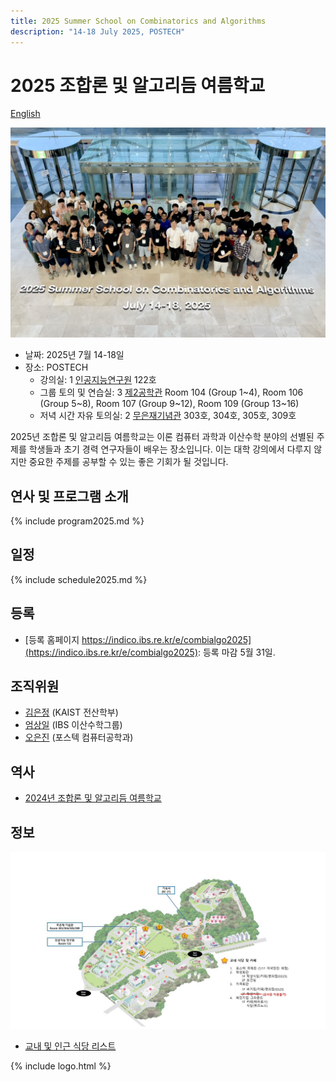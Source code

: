 ```yaml
---
title: 2025 Summer School on Combinatorics and Algorithms
description: "14-18 July 2025, POSTECH"
--- 
```

# 2025 조합론 및 알고리듬 여름학교

[English](/en/)

![Group Photo 2025](/assets/2025combialgo.jpg)

- 날짜: 2025년 7월 14-18일
- 장소: POSTECH
  - 강의실: <span class="mi">1</span> [인공지능연구원](https://naver.me/xY47CR3o) 122호
  - 그룹 토의 및 연습실: <span class="mi">3</span> [제2공학관](https://naver.me/5qD7jmvo) Room 104 (Group 1~4), Room 106 (Group 5~8), Room 107 (Group 9~12), Room 109 (Group 13~16)
  - 저녁 시간 자유 토의실: <span class="mi">2</span> [무은재기념관](https://naver.me/xyTaSNCN) 303호, 304호, 305호, 309호


2025년 조합론 및 알고리듬 여름학교는 이론 컴퓨터 과학과 이산수학 분야의 선별된 주제를 학생들과 초기 경력 연구자들이 배우는 장소입니다. 이는 대학 강의에서 다루지 않지만 중요한 주제를 공부할 수 있는 좋은 기회가 될 것입니다. 


연사 및 프로그램 소개
---------------------
{% include program2025.md %}
  
일정 
---------------------  
{% include schedule2025.md %}

등록
--------------------- 
- [등록 홈페이지 https://indico.ibs.re.kr/e/combialgo2025](https://indico.ibs.re.kr/e/combialgo2025): 등록 마감 5월 31일.


## 조직위원

- [김은정](https://ssimplexity.github.io/) (KAIST 전산학부)
- [엄상일](https://dimag.ibs.re.kr/home/sangil/) (IBS 이산수학그룹)
- [오은진](https://sites.google.com/view/eunjinoh/) (포스텍 컴퓨터공학과)

## 역사

- [2024년 조합론 및 알고리듬 여름학교](/2024/)


## 정보 



<div id="map"></div>
<script language="javascript">
var map = L.map('map').setView([36.011,129.3222], 17);
L.tileLayer('https://{s}.tile.openstreetmap.de/{z}/{x}/{y}.png', {
    maxZoom: 19,
    attribution: '&copy; <a href="https://www.openstreetmap.org/copyright">OpenStreetMap</a> contributors'
}).addTo(map);
L.control.scale().addTo(map);
function pm(label, lat, long, title,link) {
    var myIcon=L.divIcon({className:"mi", html:label });
    L.marker([lat, long],{icon:myIcon}).addTo(map)
    .bindPopup('<b><a href="'+link+'" target=_new>'+title+'</a></b>');
}
pm(1, 36.010656, 129.321426, '인공지능연구원', 'https://naver.me/xY47CR3o');
pm(2, 36.012041, 129.322353, '무은재기념관', 'https://naver.me/xyTaSNCN');
pm(3, 36.012441, 129.321948, '제2공학관', 'https://naver.me/5qD7jmvo');

</script>

![POSTECH Campus Map](/assets/postechmap2025.png)

- [교내 및 인근 식당 리스트](/assets/pdf/restaurants2025.pdf)

{% include logo.html %}


